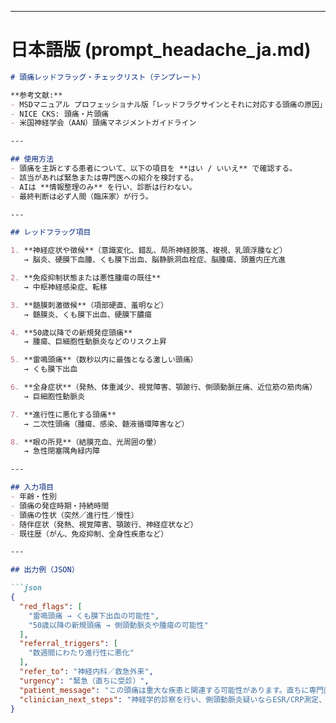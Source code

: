 
---

# 日本語版 (prompt_headache_ja.md)

```markdown
# 頭痛レッドフラッグ・チェックリスト（テンプレート）

**参考文献:**  
- MSDマニュアル プロフェッショナル版「レッドフラグサインとそれに対応する頭痛の原因」2021改訂  
- NICE CKS: 頭痛・片頭痛  
- 米国神経学会（AAN）頭痛マネジメントガイドライン  

---

## 使用方法
- 頭痛を主訴とする患者について、以下の項目を **はい / いいえ** で確認する。  
- 該当があれば緊急または専門医への紹介を検討する。  
- AIは **情報整理のみ** を行い、診断は行わない。  
- 最終判断は必ず人間（臨床家）が行う。  

---

## レッドフラッグ項目

1. **神経症状や徴候**（意識変化、錯乱、局所神経脱落、複視、乳頭浮腫など）  
   → 脳炎、硬膜下血腫、くも膜下出血、脳静脈洞血栓症、脳腫瘍、頭蓋内圧亢進  

2. **免疫抑制状態または悪性腫瘍の既往**  
   → 中枢神経感染症、転移  

3. **髄膜刺激徴候**（項部硬直、羞明など）  
   → 髄膜炎、くも膜下出血、硬膜下膿瘍  

4. **50歳以降での新規発症頭痛**  
   → 腫瘍、巨細胞性動脈炎などのリスク上昇  

5. **雷鳴頭痛**（数秒以内に最強となる激しい頭痛）  
   → くも膜下出血  

6. **全身症状**（発熱、体重減少、視覚障害、顎跛行、側頭動脈圧痛、近位筋の筋肉痛）  
   → 巨細胞性動脈炎  

7. **進行性に悪化する頭痛**  
   → 二次性頭痛（腫瘍、感染、髄液循環障害など）  

8. **眼の所見**（結膜充血、光周囲の暈）  
   → 急性閉塞隅角緑内障  

---

## 入力項目
- 年齢・性別  
- 頭痛の発症時期・持続時間  
- 頭痛の性状（突然／進行性／慢性）  
- 随伴症状（発熱、視覚障害、顎跛行、神経症状など）  
- 既往歴（がん、免疫抑制、全身性疾患など）  

---

## 出力例（JSON）

```json
{
  "red_flags": [
    "雷鳴頭痛 → くも膜下出血の可能性",
    "50歳以降の新規頭痛 → 側頭動脈炎や腫瘍の可能性"
  ],
  "referral_triggers": [
    "数週間にわたり進行性に悪化"
  ],
  "refer_to": "神経内科／救急外来",
  "urgency": "緊急（直ちに受診）",
  "patient_message": "この頭痛は重大な疾患と関連する可能性があります。直ちに専門医での評価を受けてください。",
  "clinician_next_steps": "神経学的診察を行い、側頭動脈炎疑いならESR/CRP測定、緊急紹介を手配。"
}
